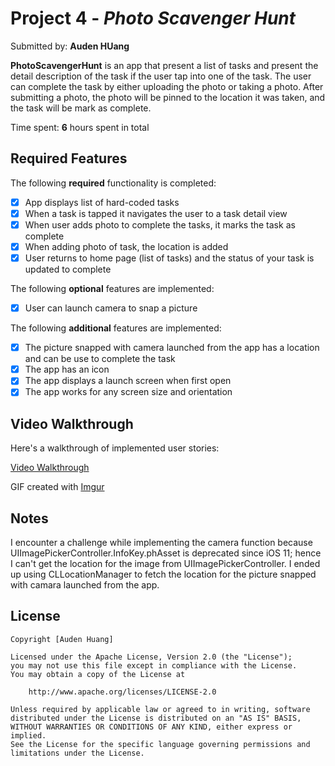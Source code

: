 # Project 4 - *Photo Scavenger Hunt*

Submitted by: **Auden HUang**

**PhotoScavengerHunt** is an app that present a list of tasks and present the detail description of the task if the user tap into one of the task. The user can complete the task by either uploading the photo or taking a photo. After submitting a photo, the photo will be pinned to the location it was taken, and the task will be mark as complete.

Time spent: **6** hours spent in total

## Required Features

The following **required** functionality is completed:

- [x] App displays list of hard-coded tasks
- [x] When a task is tapped it navigates the user to a task detail view
- [x] When user adds photo to complete the tasks, it marks the task as complete
- [x] When adding photo of task, the location is added
- [x] User returns to home page (list of tasks) and the status of your task is updated to complete
 
The following **optional** features are implemented:

- [x] User can launch camera to snap a picture	

The following **additional** features are implemented:

- [x] The picture snapped with camera launched from the app has a location and can be use to complete the task
- [x] The app has an icon
- [x] The app displays a launch screen when first open
- [x] The app works for any screen size and orientation 

## Video Walkthrough

Here's a walkthrough of implemented user stories:

[Video Walkthrough](https://imgur.com/a/oSf2iqS)

<!-- Replace this with whatever GIF tool you used! -->
GIF created with [Imgur](https://imgur.com)
<!-- Recommended tools:
[Kap](https://getkap.co/) for macOS
[ScreenToGif](https://www.screentogif.com/) for Windows
[peek](https://github.com/phw/peek) for Linux. -->

## Notes

I encounter a challenge while implementing the camera function because UIImagePickerController.InfoKey.phAsset is deprecated since iOS 11; hence I can't get the location for the image from UIImagePickerController.
I ended up using CLLocationManager to fetch the location for the picture snapped with camara launched from the app.

## License

    Copyright [Auden Huang] 

    Licensed under the Apache License, Version 2.0 (the "License");
    you may not use this file except in compliance with the License.
    You may obtain a copy of the License at

        http://www.apache.org/licenses/LICENSE-2.0

    Unless required by applicable law or agreed to in writing, software
    distributed under the License is distributed on an "AS IS" BASIS,
    WITHOUT WARRANTIES OR CONDITIONS OF ANY KIND, either express or implied.
    See the License for the specific language governing permissions and
    limitations under the License.

